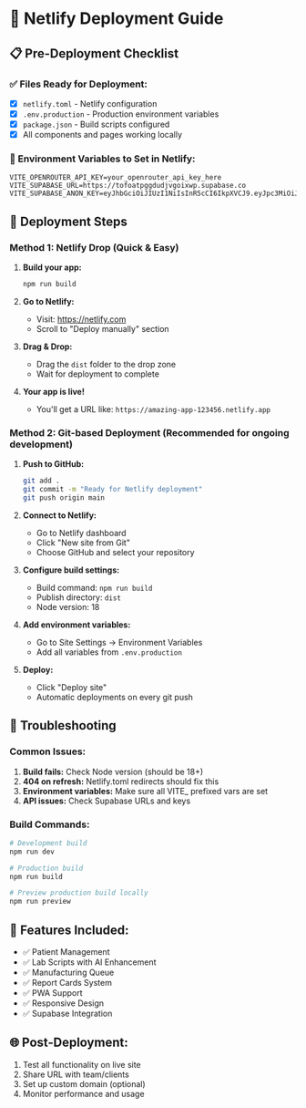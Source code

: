 # 🚀 Netlify Deployment Guide

## 📋 Pre-Deployment Checklist

### ✅ Files Ready for Deployment:
- [x] `netlify.toml` - Netlify configuration
- [x] `.env.production` - Production environment variables
- [x] `package.json` - Build scripts configured
- [x] All components and pages working locally

### 🔧 Environment Variables to Set in Netlify:
```
VITE_OPENROUTER_API_KEY=your_openrouter_api_key_here
VITE_SUPABASE_URL=https://tofoatpggdudjvgoixwp.supabase.co
VITE_SUPABASE_ANON_KEY=eyJhbGciOiJIUzI1NiIsInR5cCI6IkpXVCJ9.eyJpc3MiOiJzdXBhYmFzZSIsInJlZiI6InRvZm9hdHBnZ2R1ZGp2Z29peHdwIiwicm9sZSI6ImFub24iLCJpYXQiOjE3NDkyOTE5NTEsImV4cCI6MjA2NDg2Nzk1MX0.szgJXH6rKE7DY4uB6SvITfNQXJeOjJUB5lZQGsiqIGs
```

## 🚀 Deployment Steps

### Method 1: Netlify Drop (Quick & Easy)

1. **Build your app:**
   ```bash
   npm run build
   ```

2. **Go to Netlify:**
   - Visit: https://netlify.com
   - Scroll to "Deploy manually" section

3. **Drag & Drop:**
   - Drag the `dist` folder to the drop zone
   - Wait for deployment to complete

4. **Your app is live!**
   - You'll get a URL like: `https://amazing-app-123456.netlify.app`

### Method 2: Git-based Deployment (Recommended for ongoing development)

1. **Push to GitHub:**
   ```bash
   git add .
   git commit -m "Ready for Netlify deployment"
   git push origin main
   ```

2. **Connect to Netlify:**
   - Go to Netlify dashboard
   - Click "New site from Git"
   - Choose GitHub and select your repository

3. **Configure build settings:**
   - Build command: `npm run build`
   - Publish directory: `dist`
   - Node version: 18

4. **Add environment variables:**
   - Go to Site Settings → Environment Variables
   - Add all variables from `.env.production`

5. **Deploy:**
   - Click "Deploy site"
   - Automatic deployments on every git push

## 🔧 Troubleshooting

### Common Issues:
1. **Build fails:** Check Node version (should be 18+)
2. **404 on refresh:** Netlify.toml redirects should fix this
3. **Environment variables:** Make sure all VITE_ prefixed vars are set
4. **API issues:** Check Supabase URLs and keys

### Build Commands:
```bash
# Development build
npm run dev

# Production build
npm run build

# Preview production build locally
npm run preview
```

## 📱 Features Included:
- ✅ Patient Management
- ✅ Lab Scripts with AI Enhancement
- ✅ Manufacturing Queue
- ✅ Report Cards System
- ✅ PWA Support
- ✅ Responsive Design
- ✅ Supabase Integration

## 🌐 Post-Deployment:
1. Test all functionality on live site
2. Share URL with team/clients
3. Set up custom domain (optional)
4. Monitor performance and usage
